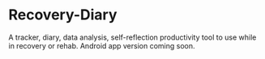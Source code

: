 # Recovery-Diary
A tracker, diary, data analysis, self-reflection productivity tool to use while in recovery or rehab. Android app version coming soon. 
